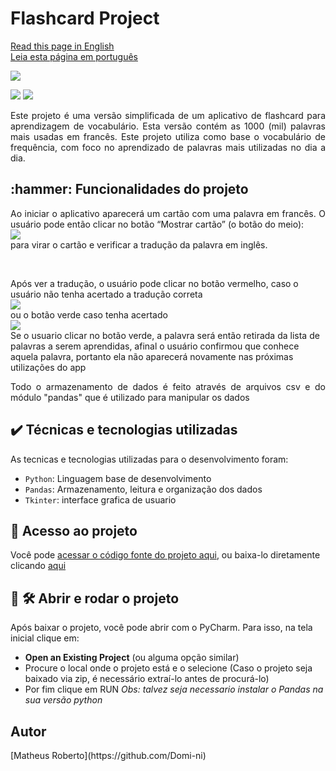 <h1 align="justify"> Flashcard Project </h1>

[Read this page in English](https://github.com/Domi-ni/flash_card_project/tree/main#readme)
<br>
[Leia esta página em português](https://github.com/Domi-ni/flash_card_project/blob/main/README-PT.md)
<br>

<p align="justify">
  <img loading="lazy" src="https://github.com/Domi-ni/flash_card_project/assets/112003358/93cf47f7-66e7-453a-bda0-233bebd0d80d"/>


<p align="justify">
  <img loading="lazy" src="https://img.shields.io/badge/License-MIT-green"/>
  <img loading="lazy" src="https://img.shields.io/badge/Status-Concluded-blue"/>
</p>

<p align="justify">Este projeto é uma versão simplificada de um aplicativo de flashcard para aprendizagem de vocabulário. Esta versão contém as 1000 (mil) palavras mais usadas em francês.
  Este projeto utiliza como base o vocabulário de frequência, com foco no aprendizado de palavras mais utilizadas no dia a dia.</p>


<h2 align="justify">:hammer: Funcionalidades do projeto </h2>

<p align="justify">
  Ao iniciar o aplicativo aparecerá um cartão com uma palavra em francês. O usuário pode então clicar no botão “Mostrar cartão” (o botão do meio): 
  <br>
  <img loading="lazy" src="https://github.com/Domi-ni/flash_card_project/assets/112003358/539c8ba1-9db8-4fda-b99e-f48e51fb1ebb"/> 
  <br>
  para virar o cartão e verificar a tradução da palavra em inglês.
</p>
<br>
<p align="justify">
  
  Após ver a tradução, o usuário pode clicar no botão vermelho, caso o usuário não tenha acertado a tradução correta
  <br>
  <img loading="lazy" src="https://github.com/Domi-ni/flash_card_project/assets/112003358/cf98bc09-a781-4c8c-aeaf-e1423eff6702"/> 
  <br>
  ou o botão verde caso tenha acertado
  <br>
  <img loading="lazy" src="https://github.com/Domi-ni/flash_card_project/assets/112003358/ea5ef994-bbe6-4508-bec2-b7d720c9e948"/> 
  <br>
 Se o usuario clicar no botão verde, a palavra será então retirada da lista de palavras a serem aprendidas, afinal o usuário confirmou que conhece aquela palavra, portanto ela não aparecerá novamente nas próximas utilizações do app
</p>


<p align="justify">
  Todo o armazenamento de dados é feito através de arquivos csv e do módulo "pandas" que é utilizado para manipular os dados
  <br>
</p>

<h2 align="justify">✔️ Técnicas e tecnologias utilizadas</h2>
As tecnicas e tecnologias utilizadas para o desenvolvimento foram:

- `Python`: Linguagem base de desenvolvimento
- `Pandas`: Armazenamento, leitura e organização dos dados
- `Tkinter`: interface grafica de usuario

<h2 align="justify">📁 Acesso ao projeto</h2>

Você pode [acessar o código fonte do projeto aqui](https://github.com/Domi-ni/flash_card_project/tree/main), ou baixa-lo diretamente clicando [aqui](https://github.com/Domi-ni/flash_card_project/files/13909413/flash_card_project-main.zip)

<h2 align="justify">📁 🛠️ Abrir e rodar o projeto</h2>

Após baixar o projeto, você pode abrir com o PyCharm. Para isso, na tela inicial clique em:

- **Open an Existing Project** (ou alguma opção similar)
- Procure o local onde o projeto está e o selecione (Caso o projeto seja baixado via zip, é necessário extraí-lo antes de procurá-lo)
- Por fim clique em RUN
_Obs: talvez seja necessario instalar o Pandas na sua versão python_


<h2 align="justify">Autor</h2>
[Matheus Roberto](https://github.com/Domi-ni)
